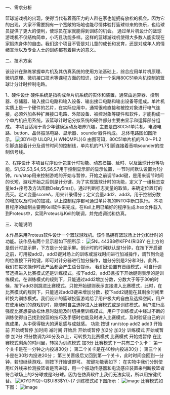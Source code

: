 一、需求分析

  篮球游戏机的出现，使得当代有着高压力的人群在家也能拥有放松的机会。因为它的出现，大家不需要拥有一个宽敞的场地也能尽情体验打篮球带来的快乐，也给球员提供了更大的便利，使球员在家就能得到训练的机会。 
  通过单片机设计的篮球游戏机不仅结构简单，小巧且功能多样。这样的篮球游戏机使得大多数人能实现在家锻炼身体的自由。我们这个项目不管是对儿童的成长和发育，还是对成年人的情绪宣泄以及专业人士的训练都有着巨大的意义。
  
二、技术方案

  该设计在熟练掌握单片机及其仿真系统的使用方法基础上，综合应用单片机原理、微机原理、微机接口技术等课程方面的知识，设计一个采用80C51单片机控制的篮球计分计时控制电路。
  
1、硬件设计
  硬件系统是指构成单片机系统的实体和装置，通常由运算器、控制器、存储器、输入接口电路和输入设备、输出接口电路和输出设备等组成。单片机实质上是一个硬件的芯片，在实际应用中，通常很难直接和被控对象进行电气连接，必须外加各种扩展接口电路、外部设备、被控对象等硬件和软件，才能构成一个单片机应用系统。该篮球计时记分拟系统的硬件部分主要由显示和运算部分组成。
  本项目适用于青少年健康运动及培养兴趣，主要是由80C51单片机、电源电路、button、晶体振荡电路、显示器、sounder器件构成。
总体电路图如图所示。
![3DYH@ ULQPJ_H WNQMPL}}G](https://github.com/user-attachments/assets/6fb7b27e-63ec-4d2a-8bf0-2dd426d5e2c8)
由图可知，80C51单片机的Pl.0～P1.2引脚连接着计分及调节时间的控制线，单片机的P1.7引脚连接着音响sounder的控制信号线。

2、程序设计
  本项目程序设计包含计时功能、动态扫描、延时、以及篮球计分等功能。S1,S2,S3,S4,S5,S6,S7用于控制显示屏的显示位置，一节时间默认设置为1分钟。run/stop用来控制游戏的开始与暂停，开始之前调节add键，是用来调节时间的长短，游戏开始之后则是计分键。为了实现篮球计时的功能，定义了一组标志变量led+序号及方法函数Delay5ms()，通过判断标志变量的取值，来确定位置灯的亮灭。定义变量scoreA，用来计录得分；定义变量add2、add3，用于控制分数的增加以及时间的加减。以上控制程序都可通过单片机的INT0中断口执行。
  本项目程序的编制主要用Keil软件来完成，在Keil上用已编好的程序生成.hex文件载入到Proteus中，实现Proteus与Keil的联调，并完成调试和仿真。

三、功能说明

   本作品采用Proteus软件设计一个篮球游戏机。该作品拥有篮球场上计分和计时的功能。该作品有两个显示器如下图所示：
![5NL 44`3B8@KFP4{RI3`8Y](https://github.com/user-attachments/assets/a2952c70-2747-4922-9fbc-50d03bc39e14)
在上方的是倒计时显示屏，下方是计分显示屏。倒计时的时间默认是1分钟，在按下开启键之前，可用按add2，add3键对场上的训练或游戏时间进行加减操作，调节到合适的位置按下开始键，即可对计分器进行加分操作，加分分别是2分和3分。此外，我们在每次操作时此产品都会产生语音提示。
我们还设置有晋级模式，可自行调节选择进入比赛模式还是训练模式。按下add2，add3且按下开始键则表示的是训练模式，在训练模式的规则下，只能通过add2增加分数，分数大于等于30的时候，按下add3则跳进比赛模式。只按开始键则表示直接进入比赛模式，此时，在比赛模式的规则下，只能通过add3键来增加分数，按下add2键能在其剩余时间里转换为训练模式。我们设计的篮球投篮游戏给了用户极大的自由及选择空间，用户在使用我们的游戏机时，能随时自主选择进入比赛模式或是训练模式。用户进行高强度比赛想要放松休息时就能及时切换至训练模式，用户于训练模式中经过不断的训练使得自己找到投篮的技巧及手感时也能及时进入比赛模式，及时验证自己的训练成果，从中获得极大的满足感与成就感。
   功能       按键	run/stop	add2	add3
开始前	开始或暂停	加时间	减时间
开始后	开始或暂停	加2分	加3分
训练模式	开始或暂停	加2分	将分数调为30分及以上，可转换为比赛模式
比赛模式	开始或暂停	在比赛模式剩余的时间里，转换为训练模式	加3分
比赛模式下一共有三个关卡：
第一个关卡是在一分钟之内投进30分；
第二个关卡是在40秒内投进30分；
第三个关卡是在30秒内投进20分；
第三关晋级后又回到第一个关卡，此时时间会回到一分钟，若想继续游戏，则按下开始键即可。
按键功能表如下：
在实物中我们分别使用红外线来检测投篮者是否进球，用一个振动传感器和电流感应装置来判断投篮者符合球场上的2分球或是3分球。因为在仿真软件上我们无法实现，所以用按键代替。
![)OYDPIQ}~Q$$UI8$3$Y{~{7](https://github.com/user-attachments/assets/019a4ee8-0f72-400e-812c-9b1efd00079f)
训练模式如下图所示：
![image](https://github.com/user-attachments/assets/9c81c47d-6783-4b1d-aaaa-2d61a00981b6)
比赛模式如下图：
![image](https://github.com/user-attachments/assets/c281e3f4-ba2b-47f0-86e9-703b0d700808)
